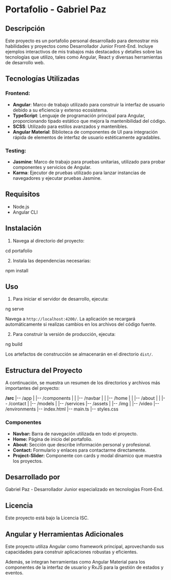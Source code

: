 # Portafolio - Gabriel Paz

## Descripción
Este proyecto es un portafolio personal desarrollado para demostrar mis habilidades y proyectos como Desarrollador Junior Front-End. Incluye ejemplos interactivos de mis trabajos más destacados y detalles sobre las tecnologías que utilizo, tales como Angular, React y diversas herramientas de desarrollo web.

## Tecnologías Utilizadas

### Frontend:
- **Angular**: Marco de trabajo utilizado para construir la interfaz de usuario debido a su eficiencia y extenso ecosistema.
- **TypeScript**: Lenguaje de programación principal para Angular, proporcionando tipado estático que mejora la mantenibilidad del código.
- **SCSS**: Utilizado para estilos avanzados y mantenibles.
- **Angular Material**: Biblioteca de componentes de UI para integración rápida de elementos de interfaz de usuario estéticamente agradables.

### Testing:
- **Jasmine**: Marco de trabajo para pruebas unitarias, utilizado para probar componentes y servicios de Angular.
- **Karma**: Ejecutor de pruebas utilizado para lanzar instancias de navegadores y ejecutar pruebas Jasmine.


## Requisitos
- Node.js
- Angular CLI

## Instalación
1. Navega al directorio del proyecto:

cd portafolio


2. Instala las dependencias necesarias:

npm install

## Uso
1. Para iniciar el servidor de desarrollo, ejecuta:

ng serve

Navega a `http://localhost:4200/`. La aplicación se recargará automáticamente si realizas cambios en los archivos del código fuente.

2. Para construir la versión de producción, ejecuta:

ng build

Los artefactos de construcción se almacenarán en el directorio `dist/`.

## Estructura del Proyecto
A continuación, se muestra un resumen de los directorios y archivos más importantes del proyecto:

**/src**
|-- /app
|   |-- /components
|   |   |-- /navbar
|   |   |-- /home
|   |   |-- /about
|   |   |-- /contact
|   |-- /models
|   |-- /services
|-- /assets
|   |-- /img
|   |-- /video
|-- /environments
|-- index.html
|-- main.ts
|-- styles.css

### Componentes
- **Navbar:** Barra de navegación utilizada en todo el proyecto.
- **Home:** Página de inicio del portafolio.
- **About:** Sección que describe información personal y profesional.
- **Contact:** Formulario y enlaces para contactarme directamente.
- **Project-Slider:** Componente con cards y modal dinamico que muestra los proyectos.

## Desarrollado por
Gabriel Paz - Desarrollador Junior especializado en tecnologías Front-End.

## Licencia
Este proyecto está bajo la Licencia ISC.

## Angular y Herramientas Adicionales
Este proyecto utiliza Angular como framework principal, aprovechando sus capacidades para construir aplicaciones robustas y eficientes.

Además, se integran herramientas como Angular Material para los componentes de la interfaz de usuario y RxJS para la gestión de estados y eventos.
